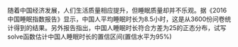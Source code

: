 随着中国经济发展，人们生活质量相应提升，但睡眠质量却并不乐观。据《2016中国睡眠指数报告》显示，中国人平均睡眠时长为8.5小时，这是从3600份问卷统计得到的结果。另外报告指出，中国人睡眠时长符合方差为25的正态分布，试写solve函数估计中国人睡眠时长的置信区间(置信水平为95%)
